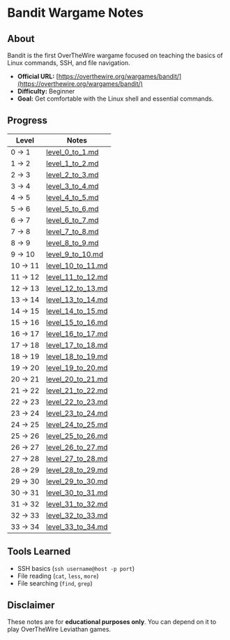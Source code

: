 # Bandit Wargame Notes

## About
Bandit is the first OverTheWire wargame focused on teaching the basics of Linux commands, SSH, and file navigation.

- **Official URL:** [https://overthewire.org/wargames/bandit/](https://overthewire.org/wargames/bandit/)
- **Difficulty:** Beginner
- **Goal:** Get comfortable with the Linux shell and essential commands.

## Progress
| Level  | Notes |
|--------|--------|
| 0 → 1  | [level_0_to_1.md](./level_0_to_1.md)   |
| 1 → 2  | [level_1_to_2.md](./level_1_to_2.md)   |
| 2 → 3  | [level_2_to_3.md](./level_2_to_3.md)   |
| 3 → 4  | [level_3_to_4.md](./level_3_to_4.md)   |
| 4 → 5  | [level_4_to_5.md](./level_4_to_5.md)   |
| 5 → 6  | [level_5_to_6.md](./level_5_to_6.md)   |
| 6 → 7  | [level_6_to_7.md](./level_6_to_7.md)   |
| 7 → 8  | [level_7_to_8.md](./level_7_to_8.md)   |
| 8 → 9  | [level_8_to_9.md](./level_8_to_9.md)   |
| 9 → 10 | [level_9_to_10.md](./level_9_to_10.md) |
| 10 → 11| [level_10_to_11.md](./level_10_to_11.md) |
| 11 → 12| [level_11_to_12.md](./level_11_to_12.md) |
| 12 → 13| [level_12_to_13.md](./level_12_to_13.md) |
| 13 → 14| [level_13_to_14.md](./level_13_to_14.md) |
| 14 → 15| [level_14_to_15.md](./level_14_to_15.md) |
| 15 → 16| [level_15_to_16.md](./level_15_to_16.md) |
| 16 → 17| [level_16_to_17.md](./level_16_to_17.md) |
| 17 → 18| [level_17_to_18.md](./level_17_to_18.md) |
| 18 → 19| [level_18_to_19.md](./level_18_to_19.md) |
| 19 → 20| [level_19_to_20.md](./level_19_to_20.md) |
| 20 → 21| [level_20_to_21.md](./level_20_to_21.md) |
| 21 → 22| [level_21_to_22.md](./level_21_to_22.md) |
| 22 → 23| [level_22_to_23.md](./level_22_to_23.md) |
| 23 → 24| [level_23_to_24.md](./level_23_to_24.md) |
| 24 → 25| [level_24_to_25.md](./level_24_to_25.md) |
| 25 → 26| [level_25_to_26.md](./level_25_to_26.md) |
| 26 → 27| [level_26_to_27.md](./level_26_to_27.md) |
| 27 → 28| [level_27_to_28.md](./level_27_to_28.md) |
| 28 → 29| [level_28_to_29.md](./level_28_to_29.md) |
| 29 → 30| [level_29_to_30.md](./level_29_to_30.md) |
| 30 → 31| [level_30_to_31.md](./level_30_to_31.md) |
| 31 → 32| [level_31_to_32.md](./level_31_to_32.md) |
| 32 → 33| [level_32_to_33.md](./level_32_to_33.md) |
| 33 → 34| [level_33_to_34.md](./level_33_to_34.md) |



## Tools Learned
- SSH basics (`ssh username@host -p port`)
- File reading (`cat`, `less`, `more`)
- File searching (`find`, `grep`)

## Disclaimer
These notes are for **educational purposes only**. You can depend on it to play OverTheWire Leviathan games.